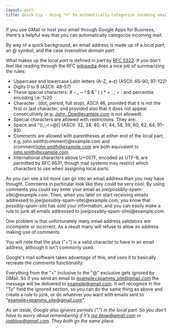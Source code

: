 ```yaml
---
layout: post
title: Quick tip - Using "+" to automatically categorize incoming email with GMail
---
```


If you use GMail or host your email through Google Apps for Business, there's a helpful way that you can automatically categorize incoming mail.

By way of a quick background, an email address is made up of a *local part*, an @ symbol, and the case insensitive *domain part*.

What makes up the *local part* is defined in part by [RFC 5322](https://tools.ietf.org/html/rfc5322). If you don't feel like reading through the RFC [wikipedia](https://en.wikipedia.org/wiki/Email_address#Local_part) does a nice job of summarizing the rules:

- Uppercase and lowercase Latin letters (A–Z, a–z) (ASCII: 65–90, 97–122)
- Digits 0 to 9 (ASCII: 48–57)
- These special characters: # - _ ~ ! $ & ' ( ) * + , ; = : and percentile encoding i.e. %20
- Character . (dot, period, full stop), ASCII 46, provided that it is not the first or last character, and provided also that it does not appear consecutively (e.g. John..Doe@example.com is not allowed).
- Special characters are allowed with restrictions. They are:
- Space and "(),:;<>@[\] (ASCII: 32, 34, 40, 41, 44, 58, 59, 60, 62, 64, 91–93)
- Comments are allowed with parentheses at either end of the local part; e.g. john.smith(comment)@example.com and (comment)john.smith@example.com are both equivalent to john.smith@example.com.
- International characters above U+007F, encoded as UTF-8, are permitted by RFC 6531, though mail systems may restrict which characters to use when assigning local parts.

As you can see a lot more can go into an email address than you may have thought. Comments in particular look like they could be very cool. By using comments you could say enter your email as joe(possibly-spam-site)@example.com. Then, when you later on start receiving emails addressed to joe(possibly-spam-site)@example.com, you know that *possibly-spam-site* has sold your information, and you can easily make a rule to junk all emails addressed to joe(possibly-spam-site)@example.com.

One problem is that unfortunately many email address validators are incomplete or incorrect. As a result many will refuse to allow an address making use of comments.

You will note that the plus ("+") is a valid character to have in an email address, although it isn't commonly used.

Google's mail software takes advantage of this, and uses it to basically recreate the comments functionality.

Everything from the "+" inclusive to the "@" exclusive gets ignored by GMail. So if you send an email to example+spammy_site@gmail.com the message will be delivered to example@gmail.com. It will recognize in the "To" field the ignored section, so you can do the same thing as above and create a rule to junk, or do whatever you want with emails sent to "example+spammy_site@gmail.com".

*As an aside, Google also ignores periods (".") in the local part. So you don't have to worry about remembering if it's joe.blow@gmail.com or joeblow@gmail.com. They both go the same place.*
